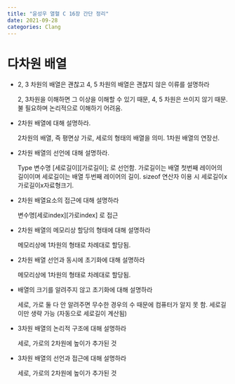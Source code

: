 ```yaml
---
title: "윤성우 열혈 C 16장 간단 정리"
date: 2021-09-28
categories: Clang
---
```


# 다차원 배열

- 2, 3 차원의 배열은 괜찮고 4, 5 차원의 배열은 괜찮지 않은 이류를 설명하라

  2, 3차원을 이해하면 그 이상을 이해할 수 있기 때문, 4, 5 차원은 쓰이지 않기 때문. 불 필요하며 논리적으로 이해하기 어려움.

- 2차원 배열에 대해 설명하라.

  2차원의 배열, 즉 평면상 가로, 세로의 형태의 배열을 의미. 1차원 배열의 연장선.

- 2차원 배열의 선언에 대해 설명하라.

  Type 변수명 [세로길이][가로길이]; 로 선언함. 가로길이는 배열 첫번째 레이어의 길이이며 세로길이는 배열 두번째 레이어의 길이. sizeof 연산자 이용 시 세로길이x가로길이x자료형크기.

- 2차원 배열요소의 접근에 대해 설명하라

  변수명[세로index][가로index] 로 접근

- 2차원 배열의 메모리상 할당의 형태에 대해 설명하라

  메모리상에 1차원의 형태로 차례대로 할당됨.

- 2차원 배열 선언과 동시에 초기화에 대해 설명하라

  메모리상에 1차원의 형태로 차례대로 할당됨.

- 배열의 크기를 알려주지 않고 초기화에 대해 설명하라

  세로, 가로 둘 다 안 알려주면 무수한 경우의 수 때문에 컴퓨터가 알지 못 함. 세로길이만 생략 가능 (자동으로 세로길이 계산됨)

- 3차원 배열의 논리적 구조에 대해 설명하라

  세로, 가로의 2차원에 높이가 추가된 것

- 3차원 배열의 선언과 접근에 대해 설명하라

  세로, 가로의 2차원에 높이가 추가된 것

